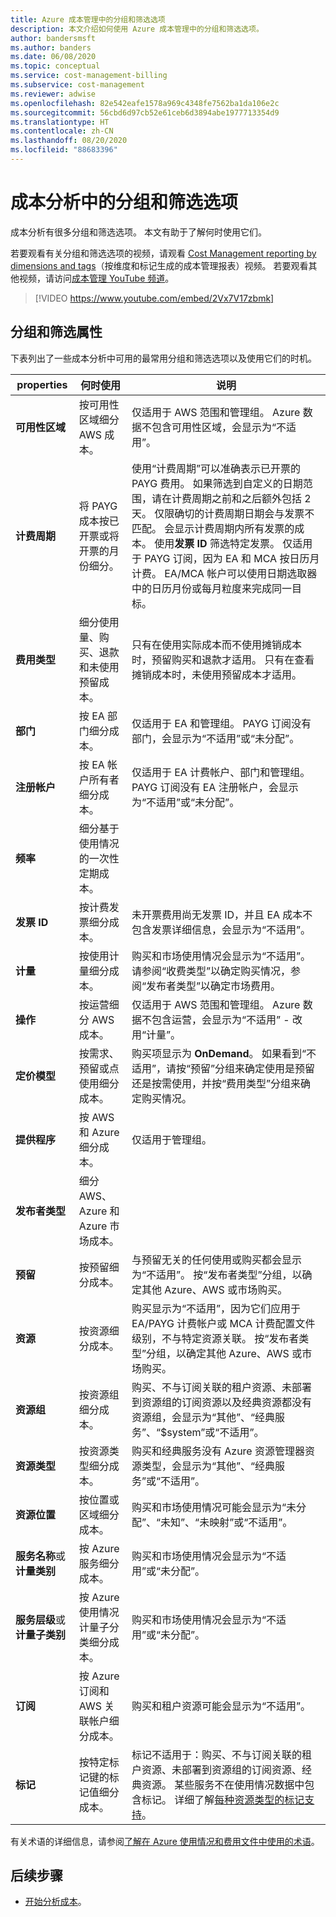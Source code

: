 ```yaml
---
title: Azure 成本管理中的分组和筛选选项
description: 本文介绍如何使用 Azure 成本管理中的分组和筛选选项。
author: bandersmsft
ms.author: banders
ms.date: 06/08/2020
ms.topic: conceptual
ms.service: cost-management-billing
ms.subservice: cost-management
ms.reviewer: adwise
ms.openlocfilehash: 82e542eafe1578a969c4348fe7562ba1da106e2c
ms.sourcegitcommit: 56cbd6d97cb52e61ceb6d3894abe1977713354d9
ms.translationtype: HT
ms.contentlocale: zh-CN
ms.lasthandoff: 08/20/2020
ms.locfileid: "88683396"
---
```

# <a name="group-and-filter-options-in-cost-analysis"></a>成本分析中的分组和筛选选项

成本分析有很多分组和筛选选项。 本文有助于了解何时使用它们。

若要观看有关分组和筛选选项的视频，请观看 [Cost Management reporting by dimensions and tags](https://www.youtube.com/watch?v=2Vx7V17zbmk)（按维度和标记生成的成本管理报表）视频。 若要观看其他视频，请访问[成本管理 YouTube 频道](https://www.youtube.com/c/AzureCostManagement)。

>[!VIDEO https://www.youtube.com/embed/2Vx7V17zbmk]

## <a name="group-and-filter-properties"></a>分组和筛选属性

下表列出了一些成本分析中可用的最常用分组和筛选选项以及使用它们的时机。

| properties | 何时使用 | 说明 |
| --- | --- | --- |
| **可用性区域** | 按可用性区域细分 AWS 成本。 | 仅适用于 AWS 范围和管理组。 Azure 数据不包含可用性区域，会显示为“不适用”。 |
| **计费周期** | 将 PAYG 成本按已开票或将开票的月份细分。 | 使用“计费周期”可以准确表示已开票的 PAYG 费用。 如果筛选到自定义的日期范围，请在计费周期之前和之后额外包括 2 天。 仅限确切的计费周期日期会与发票不匹配。 会显示计费周期内所有发票的成本。 使用**发票 ID** 筛选特定发票。 仅适用于 PAYG 订阅，因为 EA 和 MCA 按日历月计费。 EA/MCA 帐户可以使用日期选取器中的日历月份或每月粒度来完成同一目标。 |
| **费用类型** | 细分使用量、购买、退款和未使用预留成本。 | 只有在使用实际成本而不使用摊销成本时，预留购买和退款才适用。 只有在查看摊销成本时，未使用预留成本才适用。 |
| **部门** | 按 EA 部门细分成本。 | 仅适用于 EA 和管理组。 PAYG 订阅没有部门，会显示为“不适用”或“未分配”。 |
| **注册帐户** | 按 EA 帐户所有者细分成本。 | 仅适用于 EA 计费帐户、部门和管理组。 PAYG 订阅没有 EA 注册帐户，会显示为“不适用”或“未分配”。 |
| **频率** | 细分基于使用情况的一次性定期成本。 | |
| **发票 ID** | 按计费发票细分成本。 | 未开票费用尚无发票 ID，并且 EA 成本不包含发票详细信息，会显示为“不适用”。  |
| **计量** | 按使用计量细分成本。 | 购买和市场使用情况会显示为“不适用”。 请参阅“收费类型”以确定购买情况，参阅“发布者类型”以确定市场费用。 |
| **操作** | 按运营细分 AWS 成本。 | 仅适用于 AWS 范围和管理组。 Azure 数据不包含运营，会显示为“不适用” - 改用“计量”。 |
| **定价模型** | 按需求、预留或点使用细分成本。 | 购买项显示为 **OnDemand**。 如果看到“不适用”，请按“预留”分组来确定使用是预留还是按需使用，并按“费用类型”分组来确定购买情况。
| **提供程序** | 按 AWS 和 Azure 细分成本。 | 仅适用于管理组。 |
| **发布者类型** | 细分 AWS、Azure 和 Azure 市场成本。 |  |
| **预留** | 按预留细分成本。 | 与预留无关的任何使用或购买都会显示为“不适用”。 按“发布者类型”分组，以确定其他 Azure、AWS 或市场购买。 |
| **资源** | 按资源细分成本。 | 购买显示为“不适用”，因为它们应用于 EA/PAYG 计费帐户或 MCA 计费配置文件级别，不与特定资源关联。 按“发布者类型”分组，以确定其他 Azure、AWS 或市场购买。 |
| **资源组** | 按资源组细分成本。 | 购买、不与订阅关联的租户资源、未部署到资源组的订阅资源以及经典资源都没有资源组，会显示为“其他”、“经典服务”、“$system”或“不适用”。 |
| **资源类型** | 按资源类型细分成本。 | 购买和经典服务没有 Azure 资源管理器资源类型，会显示为“其他”、“经典服务”或“不适用”。 |
| **资源位置** | 按位置或区域细分成本。 | 购买和市场使用情况可能会显示为“未分配”、“未知”、“未映射”或“不适用”。 |
| **服务名称**或**计量类别** | 按 Azure 服务细分成本。 | 购买和市场使用情况会显示为“不适用”或“未分配”。 |
| **服务层级**或**计量子类别** | 按 Azure 使用情况计量子分类细分成本。 | 购买和市场使用情况会显示为“不适用”或“未分配”。 |
| **订阅** | 按 Azure 订阅和 AWS 关联帐户细分成本。 | 购买和租户资源可能会显示为“不适用”。 |
| **标记** | 按特定标记键的标记值细分成本。 | 标记不适用于：购买、不与订阅关联的租户资源、未部署到资源组的订阅资源、经典资源。 某些服务不在使用情况数据中包含标记。 详细了解[每种资源类型的标记支持](https://docs.microsoft.com/azure/azure-resource-manager/management/tag-support)。 |

有关术语的详细信息，请参阅[了解在 Azure 使用情况和费用文件中使用的术语](../understand/understand-usage.md)。

## <a name="next-steps"></a>后续步骤

- [开始分析成本](https://docs.microsoft.com/azure/cost-management-billing/costs/quick-acm-cost-analysis)。

